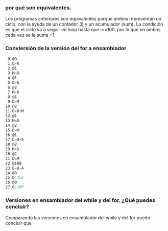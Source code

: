 ### por qué son equivalentes.
Los programas anteriores son equivalentes porque ambos representan un ciclo, con la ayuda de un contador (i) y un acumulador (sum). La condición es que el ciclo va a seguir en loop hasta que i<=100, por lo que en ambos cada vez se le suma +1.

### Conviersión de la versión del for a ensamblador
```asm
 0 @0 
 1 D=A 
 2 @1 
 3 M=D 
 4 @1 
 5 D=A 
 6 @2 
 7 M=D 
 8 @1 
 9 D=M 
10 @2 
11 D=D+M 
12 @1 
13 M=D 
14 @2 
15 D=M 
16 @1 
17 D=D+A 
18 @2 
19 M=D 
20 @2 
21 D=M 
22 @100 
23 D=D-A 
24 @8 
25 D;JLE 
26 @0 
27 0;JMP 
```

### Versiones en ensamblador del while y del for. ¿Qué puedes concluir?
Comparando las versiones en ensamblador del while y del for puedo concluir que 
